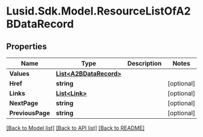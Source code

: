 # Lusid.Sdk.Model.ResourceListOfA2BDataRecord

## Properties

Name | Type | Description | Notes
------------ | ------------- | ------------- | -------------
**Values** | [**List&lt;A2BDataRecord&gt;**](A2BDataRecord.md) |  | 
**Href** | **string** |  | [optional] 
**Links** | [**List&lt;Link&gt;**](Link.md) |  | [optional] 
**NextPage** | **string** |  | [optional] 
**PreviousPage** | **string** |  | [optional] 

[[Back to Model list]](../README.md#documentation-for-models) [[Back to API list]](../README.md#documentation-for-api-endpoints) [[Back to README]](../README.md)


